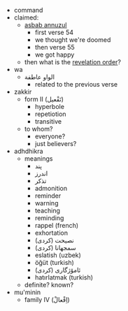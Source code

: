 - command
- claimed: 
    - [asbab annuzul](https://wiki.ahlolbait.com/آیه_55_سوره_ذاریات)
        - first verse 54
        - we thought we're doomed
        - then verse 55
        - we got happy
    - then what is the [revelation order](https://tanzil.net/docs/revelation_order)?
- wa
    - الواو عاطفة
        - related to the previous verse
- zakkir
    - form II (تَفْعيل)
        - hyperbole
        - repetiotion
        - transitive
    - to whom?
        - everyone?
        - just believers?
- adhdhikra
    - meanings
        - پند
        - اندرز
        - تذکر
        - admonition
        - reminder
        - warning
        - teaching
        - reminding
        - rappel (french)
        - exhortation
        - نصیحت (کردی)
        - سمجھانا (کردی)
        - eslatish (uzbek)
        - öğüt (turkish)
        - ئامۆژگاری (کردی)
        - hatırlatmak (turkish)
    - definite? known?
- mu'minin
    - family IV (اِفْعالْ)